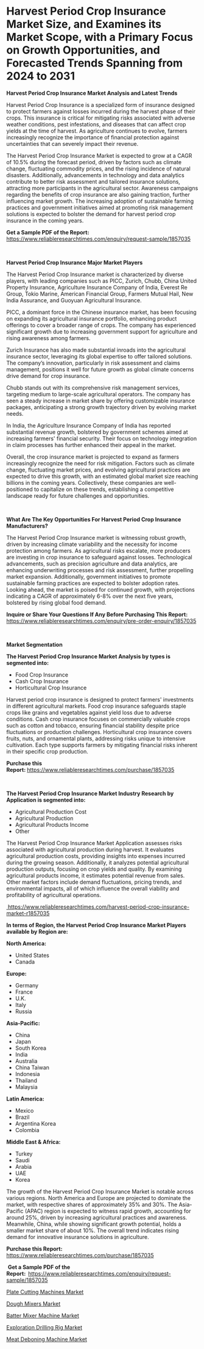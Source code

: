 <p><h1>Harvest Period Crop Insurance Market Size, and Examines its Market Scope, with a Primary Focus on Growth Opportunities, and Forecasted Trends Spanning from 2024 to 2031</h1></p><p><strong>Harvest Period Crop Insurance Market Analysis and Latest Trends</strong></p>
<p><p>Harvest Period Crop Insurance is a specialized form of insurance designed to protect farmers against losses incurred during the harvest phase of their crops. This insurance is critical for mitigating risks associated with adverse weather conditions, pest infestations, and diseases that can affect crop yields at the time of harvest. As agriculture continues to evolve, farmers increasingly recognize the importance of financial protection against uncertainties that can severely impact their revenue.</p><p>The Harvest Period Crop Insurance Market is expected to grow at a CAGR of 10.5% during the forecast period, driven by factors such as climate change, fluctuating commodity prices, and the rising incidence of natural disasters. Additionally, advancements in technology and data analytics contribute to better risk assessment and tailored insurance solutions, attracting more participants in the agricultural sector. Awareness campaigns regarding the benefits of crop insurance are also gaining traction, further influencing market growth. The increasing adoption of sustainable farming practices and government initiatives aimed at promoting risk management solutions is expected to bolster the demand for harvest period crop insurance in the coming years.</p></p>
<p><strong>Get a Sample PDF of the Report:&nbsp;</strong> <a href="https://www.reliableresearchtimes.com/enquiry/request-sample/1857035?utm_campaign=1572&utm_medium=2&utm_source=Github&utm_content=ia&utm_term=20102024&utm_id=harvest-period-crop-insurance">https://www.reliableresearchtimes.com/enquiry/request-sample/1857035</a></p>
<p>&nbsp;</p>
<p><strong>Harvest Period Crop Insurance Major Market Players</strong></p>
<p><p>The Harvest Period Crop Insurance market is characterized by diverse players, with leading companies such as PICC, Zurich, Chubb, China United Property Insurance, Agriculture Insurance Company of India, Everest Re Group, Tokio Marine, American Financial Group, Farmers Mutual Hail, New India Assurance, and Guoyuan Agricultural Insurance.</p><p>PICC, a dominant force in the Chinese insurance market, has been focusing on expanding its agricultural insurance portfolio, enhancing product offerings to cover a broader range of crops. The company has experienced significant growth due to increasing government support for agriculture and rising awareness among farmers.</p><p>Zurich Insurance has also made substantial inroads into the agricultural insurance sector, leveraging its global expertise to offer tailored solutions. The company’s innovation, particularly in risk assessment and claims management, positions it well for future growth as global climate concerns drive demand for crop insurance.</p><p>Chubb stands out with its comprehensive risk management services, targeting medium to large-scale agricultural operators. The company has seen a steady increase in market share by offering customizable insurance packages, anticipating a strong growth trajectory driven by evolving market needs.</p><p>In India, the Agriculture Insurance Company of India has reported substantial revenue growth, bolstered by government schemes aimed at increasing farmers' financial security. Their focus on technology integration in claim processes has further enhanced their appeal in the market.</p><p>Overall, the crop insurance market is projected to expand as farmers increasingly recognize the need for risk mitigation. Factors such as climate change, fluctuating market prices, and evolving agricultural practices are expected to drive this growth, with an estimated global market size reaching billions in the coming years. Collectively, these companies are well-positioned to capitalize on these trends, establishing a competitive landscape ready for future challenges and opportunities.</p></p>
<p>&nbsp;</p>
<p><strong>What Are The Key Opportunities For Harvest Period Crop Insurance Manufacturers?</strong></p>
<p><p>The Harvest Period Crop Insurance market is witnessing robust growth, driven by increasing climate variability and the necessity for income protection among farmers. As agricultural risks escalate, more producers are investing in crop insurance to safeguard against losses. Technological advancements, such as precision agriculture and data analytics, are enhancing underwriting processes and risk assessment, further propelling market expansion. Additionally, government initiatives to promote sustainable farming practices are expected to bolster adoption rates. Looking ahead, the market is poised for continued growth, with projections indicating a CAGR of approximately 6-8% over the next five years, bolstered by rising global food demand.</p></p>
<p><strong>Inquire or Share Your Questions If Any Before Purchasing This Report:</strong> <a href="https://www.reliableresearchtimes.com/enquiry/pre-order-enquiry/1857035?utm_campaign=1572&utm_medium=2&utm_source=Github&utm_content=ia&utm_term=20102024&utm_id=harvest-period-crop-insurance">https://www.reliableresearchtimes.com/enquiry/pre-order-enquiry/1857035</a></p>
<p>&nbsp;</p>
<p><strong>Market Segmentation</strong></p>
<p><strong>The Harvest Period Crop Insurance Market Analysis by types is segmented into:</strong></p>
<p><ul><li>Food Crop Insurance</li><li>Cash Crop Insurance</li><li>Horticultural Crop Insurance</li></ul></p>
<p><p>Harvest period crop insurance is designed to protect farmers' investments in different agricultural markets. Food crop insurance safeguards staple crops like grains and vegetables against yield loss due to adverse conditions. Cash crop insurance focuses on commercially valuable crops such as cotton and tobacco, ensuring financial stability despite price fluctuations or production challenges. Horticultural crop insurance covers fruits, nuts, and ornamental plants, addressing risks unique to intensive cultivation. Each type supports farmers by mitigating financial risks inherent in their specific crop production.</p></p>
<p><strong>Purchase this Report:&nbsp;</strong><a href="https://www.reliableresearchtimes.com/purchase/1857035?utm_campaign=1572&utm_medium=2&utm_source=Github&utm_content=ia&utm_term=20102024&utm_id=harvest-period-crop-insurance">https://www.reliableresearchtimes.com/purchase/1857035</a></p>
<p>&nbsp;</p>
<p><strong>The Harvest Period Crop Insurance Market Industry Research by Application is segmented into:</strong></p>
<p><ul><li>Agricultural Production Cost</li><li>Agricultural Production</li><li>Agricultural Products Income</li><li>Other</li></ul></p>
<p><p>The Harvest Period Crop Insurance Market Application assesses risks associated with agricultural production during harvest. It evaluates agricultural production costs, providing insights into expenses incurred during the growing season. Additionally, it analyzes potential agricultural production outputs, focusing on crop yields and quality. By examining agricultural products income, it estimates potential revenue from sales. Other market factors include demand fluctuations, pricing trends, and environmental impacts, all of which influence the overall viability and profitability of agricultural operations.</p></p>
<p><a href="https://www.reliableresearchtimes.com/harvest-period-crop-insurance-market-r1857035?utm_campaign=1572&utm_medium=2&utm_source=Github&utm_content=ia&utm_term=20102024&utm_id=harvest-period-crop-insurance">&nbsp;https://www.reliableresearchtimes.com/harvest-period-crop-insurance-market-r1857035</a></p>
<p><strong>In terms of Region, the Harvest Period Crop Insurance Market Players available by Region are:</strong></p>
<p>
    <p> <strong> North America: </strong>
        <ul>
            <li>United States</li>
            <li>Canada</li>
        </ul>
        </p> 
    <p> <strong> Europe: </strong>
        <ul>
            <li>Germany</li>
            <li>France</li>
            <li>U.K.</li>
            <li>Italy</li>
            <li>Russia</li>
        </ul>
        </p> 
    <p> <strong> Asia-Pacific: </strong>
        <ul>
            <li>China</li>
            <li>Japan</li>
            <li>South Korea</li>
            <li>India</li>
            <li>Australia</li>
            <li>China Taiwan</li>
            <li>Indonesia</li>
            <li>Thailand</li>
            <li>Malaysia</li>
        </ul>
        </p> 
    <p> <strong> Latin America: </strong>
        <ul>
            <li>Mexico</li>
            <li>Brazil</li>
            <li>Argentina Korea</li>
            <li>Colombia</li>
        </ul>
        </p> 
    <p> <strong> Middle East & Africa: </strong>
        <ul>
            <li>Turkey</li>
            <li>Saudi</li>
            <li>Arabia</li>
            <li>UAE</li>
            <li>Korea</li>
        </ul>
    </p>
    </p>
<p><p>The growth of the Harvest Period Crop Insurance Market is notable across various regions. North America and Europe are projected to dominate the market, with respective shares of approximately 35% and 30%. The Asia-Pacific (APAC) region is expected to witness rapid growth, accounting for around 25%, driven by increasing agricultural practices and awareness. Meanwhile, China, while showing significant growth potential, holds a smaller market share of about 10%. The overall trend indicates rising demand for innovative insurance solutions in agriculture.</p></p>
<p><strong>Purchase this Report: </strong><a href="https://www.reliableresearchtimes.com/purchase/1857035?utm_campaign=1572&utm_medium=2&utm_source=Github&utm_content=ia&utm_term=20102024&utm_id=harvest-period-crop-insurance">https://www.reliableresearchtimes.com/purchase/1857035</a></p>
<p>&nbsp;<strong>Get a Sample PDF of the Report:&nbsp;&nbsp;</strong><a href="https://www.reliableresearchtimes.com/enquiry/request-sample/1857035?utm_campaign=1572&utm_medium=2&utm_source=Github&utm_content=ia&utm_term=20102024&utm_id=harvest-period-crop-insurance">https://www.reliableresearchtimes.com/enquiry/request-sample/1857035</a></p>
<p><strong></strong></p>
<p><p><a href="https://www.linkedin.com/pulse/market-dynamics-future-trends-global-plate-cutting-machines-pxd2f?utm_campaign=1572&utm_medium=2&utm_source=Github&utm_content=ia&utm_term=20102024&utm_id=harvest-period-crop-insurance">Plate Cutting Machines Market</a></p><p><a href="https://www.linkedin.com/pulse/charting-future-comprehensive-analysis-global-dough-mixers-yryuf?utm_campaign=1572&utm_medium=2&utm_source=Github&utm_content=ia&utm_term=20102024&utm_id=harvest-period-crop-insurance">Dough Mixers Market</a></p><p><a href="https://www.linkedin.com/pulse/batter-mixer-machine-market-trends-growth-outlook-2024-2031-thyqf?utm_campaign=1572&utm_medium=2&utm_source=Github&utm_content=ia&utm_term=20102024&utm_id=harvest-period-crop-insurance">Batter Mixer Machine Market</a></p><p><a href="https://www.linkedin.com/pulse/emerging-trends-exploration-drilling-rig-market-detailed-y35mf?utm_campaign=1572&utm_medium=2&utm_source=Github&utm_content=ia&utm_term=20102024&utm_id=harvest-period-crop-insurance">Exploration Drilling Rig Market</a></p><p><a href="https://www.linkedin.com/pulse/meat-deboning-machine-market2024-2031-industry-insights-investment-pqtzf?utm_campaign=1572&utm_medium=2&utm_source=Github&utm_content=ia&utm_term=20102024&utm_id=harvest-period-crop-insurance">Meat Deboning Machine Market</a></p></p>